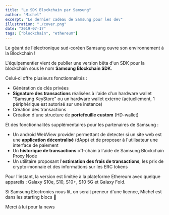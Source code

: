 ```yaml
---
title: "Le SDK Blockchain par Samsung"
author: "Michel"
excerpt: "Le dernier cadeau de Samsung pour les dev"
illustration: "./cover.png"
date: "2019-07-17"
tags: ["blockchain", "ethereum"]
---
```


Le géant de l'électronique sud-coréen Samsung ouvre son environnement à la Blockchain !

L'équipementier vient de publier une version bêta d'un SDK pour la blockchain sous le nom **Samsung Blockchain SDK**.

Celui-ci offre plusieurs fonctionnalités :
- Génération de clés privées
- **Signature des transactions** réalisées à l'aide d'un hardware wallet "Samsung KeyStore" ou un hardware wallet externe (actuellement, 1 périphérique est autorisé sur une instance)
- Création des transactions
- Création d'une structure de **portefeuille custom** (HD-wallet)

Et des fonctionnalités supplémentaires pour les partenaires de Samsung :
- Un android WebView provider permettant de detecter si un site web est une **application décentralisé** (dApp) et de proposer à l'utilisateur une interface de paiement
- Un **historique de transactions** off-chain à l'aide de Samsung Blockchain Proxy Node
- Un utilitaire proposant l'**estimation des frais de transactions**, les prix de crypto-monnaie et des informations sur les ERC tokens

Pour l'instant, la version est limitée à la plateforme Ethereum avec quelque appareils : Galaxy S10e, S10, S10+, S10 5G et Galaxy Fold.

Si Samsung Electronics nous lit, on serait preneur d'une licence, Michel est dans les starting blocs 🏃‍️

Merci à lui pour la news

